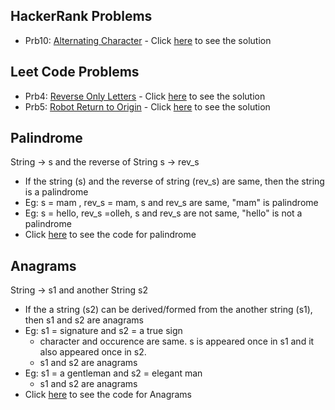 ## HackerRank Problems

- Prb10: [Alternating Character](https://www.hackerrank.com/challenges/alternating-characters/problem?h_l=interview&isFullScreen=false&playlist_slugs%5B%5D%5B%5D=interview-preparation-kit&playlist_slugs%5B%5D%5B%5D=strings) - Click [here](./HRPrb10.java) to see the solution

## Leet Code Problems

- Prb4: [Reverse Only Letters](https://leetcode.com/problems/reverse-only-letters/) - Click [here](./LCPrb4.java) to see the solution
- Prb5: [Robot Return to Origin](https://leetcode.com/problems/robot-return-to-origin/) - Click [here](./LCPrb5.java) to see the solution


## Palindrome

String -> s and the reverse of String s -> rev_s
- If the string (s) and the reverse of string (rev_s) are same, then the string is a palindrome
- Eg: s = mam , rev_s = mam, s and rev_s are same, "mam" is palindrome
- Eg: s = hello, rev_s =olleh,  s and rev_s are not same, "hello" is not a palindrome
- Click [here](Palindrome.java) to see the code for palindrome

## Anagrams

String -> s1 and another String s2 
- If the a string (s2) can be derived/formed from the another string (s1), then s1 and s2 are anagrams
- Eg: s1 = signature and s2 = a true sign 
  - character and  occurence are same. s is appeared once in s1 and it also appeared once in s2.
  - s1 and s2 are anagrams
- Eg: s1 = a gentleman and s2 = elegant man
  - s1 and s2 are anagrams
- Click [here](./Anagrams.java) to see the code for Anagrams

